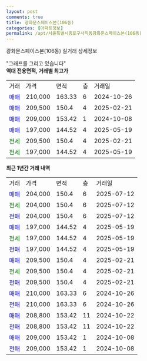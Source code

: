 ```yaml
---
layout: post
comments: true
title: 광화문스페이스본(106동)
categories: [아파트정보]
permalink: /apt/서울특별시종로구사직동광화문스페이스본(106동)
---
```


광화문스페이스본(106동) 실거래 상세정보

<script type="text/javascript">
  google.charts.load('current', {'packages':['line', 'corechart']});
  google.charts.setOnLoadCallback(drawChart);

  function drawChart() {
    var data = new google.visualization.DataTable();
    data.addColumn('date', '거래일');
    data.addColumn('number', "매매");
    data.addColumn('number', "전세");
    data.addColumn('number', "전매");

    data.addRows([[new Date(Date.parse("2025-07-12")), 204000, null, null], [new Date(Date.parse("2025-07-12")), null, 204000, null], [new Date(Date.parse("2025-07-12")), null, null, 204000], [new Date(Date.parse("2025-05-19")), 197000, null, null], [new Date(Date.parse("2025-05-19")), null, 197000, null], [new Date(Date.parse("2025-05-19")), null, null, 197000], [new Date(Date.parse("2025-02-21")), 209500, null, null], [new Date(Date.parse("2025-02-21")), null, 209500, null], [new Date(Date.parse("2025-02-21")), null, null, 209500], [new Date(Date.parse("2024-10-26")), 210000, null, null], [new Date(Date.parse("2024-10-26")), null, null, 210000], [new Date(Date.parse("2024-10-22")), 208800, null, null], [new Date(Date.parse("2024-10-22")), null, null, 208800], [new Date(Date.parse("2024-10-08")), 209000, null, null], [new Date(Date.parse("2024-10-08")), null, null, 209000]]);

    var options = {
      hAxis: {
        format: 'yyyy/MM/dd'
      },    
      lineWidth: 0,
      pointsVisible: true,    
      title: '최근 1년간 유형별 실거래가 분포',
      legend: { position: 'bottom' }
    };

    var formatter = new google.visualization.NumberFormat({pattern:'###,###'} );
    formatter.format(data, 1);
    formatter.format(data, 2);
    
    setTimeout(function() {
        var chart = new google.visualization.LineChart(document.getElementById('columnchart_material'));
        chart.draw(data, (options));
        document.getElementById('loading').style.display = 'none';
    }, 200);
  }
</script>


<div id="loading" style="z-index:20; display: block; margin-left: 0px">"그래프를 그리고 있습니다"</div>
<div id="columnchart_material" style="width: 95%; margin-left: 0px; display: block"></div>
<!-- contents start -->
<b>역대 전용면적, 거래별 최고가</b>
<table class="sortable">
    <tr>
      <td>거래</td>
      <td>가격</td>
      <td>면적</td>
      <td>층</td>
      <td>거래일</td>
    </tr>
        <tr>
          <td><a style="color: blue">매매</a></td>
          <td>210,000</td>
          <td>163.33</td>
          <td>6</td>
          <td>2024-10-26</td>
        </tr>            <tr>
          <td><a style="color: blue">매매</a></td>
          <td>209,500</td>
          <td>150.4</td>
          <td>4</td>
          <td>2025-02-21</td>
        </tr>            <tr>
          <td><a style="color: blue">매매</a></td>
          <td>209,000</td>
          <td>153.42</td>
          <td>1</td>
          <td>2024-10-08</td>
        </tr>            <tr>
          <td><a style="color: blue">매매</a></td>
          <td>197,000</td>
          <td>144.52</td>
          <td>4</td>
          <td>2025-05-19</td>
        </tr>        
        <tr>
              <td><a style="color: darkgreen">전세</a></td>
              <td>209,500</td>
              <td>150.4</td>
              <td>4</td>
              <td>2025-02-21</td>
            </tr>            <tr>
              <td><a style="color: darkgreen">전세</a></td>
              <td>197,000</td>
              <td>144.52</td>
              <td>4</td>
              <td>2025-05-19</td>
            </tr>        
    
</table>

<b>최근 1년간 거래 내역</b>

<table class="sortable">
    <tr>
      <td>거래</td>
      <td>가격</td>
      <td>면적</td>
      <td>층</td>
      <td>거래일</td>
    </tr>
    <tr>
      <td><a style="color: blue">매매</a></td>
      <td>204,000</td>
      <td>150.4</td>
      <td>6</td>
      <td>2025-07-12</td>
    </tr>          <tr>
      <td><a style="color: darkgreen">전세</a></td>
      <td>204,000</td>
      <td>150.4</td>
      <td>6</td>
      <td>2025-07-12</td>
    </tr>          <tr>
      <td><a style="color: darkblue">전매</a></td>
      <td>204,000</td>
      <td>150.4</td>
      <td>6</td>
      <td>2025-07-12</td>
    </tr>          <tr>
      <td><a style="color: blue">매매</a></td>
      <td>197,000</td>
      <td>144.52</td>
      <td>4</td>
      <td>2025-05-19</td>
    </tr>          <tr>
      <td><a style="color: darkgreen">전세</a></td>
      <td>197,000</td>
      <td>144.52</td>
      <td>4</td>
      <td>2025-05-19</td>
    </tr>          <tr>
      <td><a style="color: darkblue">전매</a></td>
      <td>197,000</td>
      <td>144.52</td>
      <td>4</td>
      <td>2025-05-19</td>
    </tr>          <tr>
      <td><a style="color: blue">매매</a></td>
      <td>209,500</td>
      <td>150.4</td>
      <td>4</td>
      <td>2025-02-21</td>
    </tr>          <tr>
      <td><a style="color: darkgreen">전세</a></td>
      <td>209,500</td>
      <td>150.4</td>
      <td>4</td>
      <td>2025-02-21</td>
    </tr>          <tr>
      <td><a style="color: darkblue">전매</a></td>
      <td>209,500</td>
      <td>150.4</td>
      <td>4</td>
      <td>2025-02-21</td>
    </tr>          <tr>
      <td><a style="color: blue">매매</a></td>
      <td>210,000</td>
      <td>163.33</td>
      <td>6</td>
      <td>2024-10-26</td>
    </tr>          <tr>
      <td><a style="color: darkblue">전매</a></td>
      <td>210,000</td>
      <td>163.33</td>
      <td>6</td>
      <td>2024-10-26</td>
    </tr>          <tr>
      <td><a style="color: blue">매매</a></td>
      <td>208,800</td>
      <td>153.42</td>
      <td>11</td>
      <td>2024-10-22</td>
    </tr>          <tr>
      <td><a style="color: darkblue">전매</a></td>
      <td>208,800</td>
      <td>153.42</td>
      <td>11</td>
      <td>2024-10-22</td>
    </tr>          <tr>
      <td><a style="color: blue">매매</a></td>
      <td>209,000</td>
      <td>153.42</td>
      <td>1</td>
      <td>2024-10-08</td>
    </tr>          <tr>
      <td><a style="color: darkblue">전매</a></td>
      <td>209,000</td>
      <td>153.42</td>
      <td>1</td>
      <td>2024-10-08</td>
    </tr>      </table>
<!-- contents end -->    

